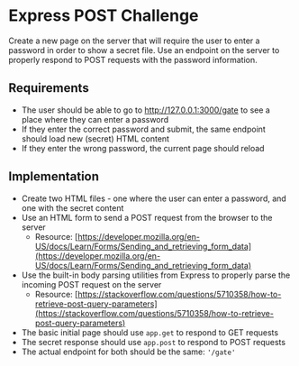 # Express POST Challenge
Create a new page on the server that will require the user to enter a password in order to show a secret file. Use an endpoint on the server to properly respond to POST requests with the password information.

## Requirements
- The user should be able to go to http://127.0.0.1:3000/gate to see a place where they can enter a password
- If they enter the correct password and submit, the same endpoint should load new (secret) HTML content
- If they enter the wrong password, the current page should reload

## Implementation
- Create two HTML files - one where the user can enter a password, and one with the secret content
- Use an HTML form to send a POST request from the browser to the server
    - Resource: [https://developer.mozilla.org/en-US/docs/Learn/Forms/Sending_and_retrieving_form_data](https://developer.mozilla.org/en-US/docs/Learn/Forms/Sending_and_retrieving_form_data)
- Use the built-in body parsing utilities from Express to properly parse the incoming POST request on the server
    - Resource: [https://stackoverflow.com/questions/5710358/how-to-retrieve-post-query-parameters](https://stackoverflow.com/questions/5710358/how-to-retrieve-post-query-parameters)
- The basic initial page should use `app.get` to respond to GET requests
- The secret response should use `app.post` to respond to POST requests
- The actual endpoint for both should be the same: `'/gate'`